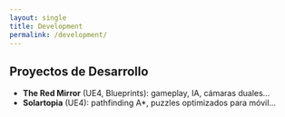 ```yaml
---
layout: single
title: Development
permalink: /development/
---
```


## Proyectos de Desarrollo  
- **The Red Mirror** (UE4, Blueprints): gameplay, IA, cámaras duales…  
- **Solartopia** (UE4): pathfinding A*, puzzles optimizados para móvil…
